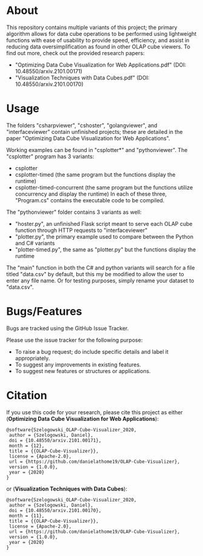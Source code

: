 # About
This repository contains multiple variants of this project; the primary algorithm allows for data cube operations to be performed using lightweight functions with ease of usability to provide speed, efficiency, and assist in reducing data oversimplification as found in other OLAP cube viewers.
To find out more, check out the provided research papers:
  * "Optimizing Data Cube Visualization for Web Applications.pdf" (DOI: 10.48550/arxiv.2101.00171)
  * "Visualization Techniques with Data Cubes.pdf" (DOI: 10.48550/arxiv.2101.00170)

# Usage
The folders "csharpviewer", "cshoster", "golangviewer", and "interfaceviewer" contain unfinished projects; these are detailed in the paper "Optimizing Data Cube Visualization for Web Applications".

Working examples can be found in "csplotter*" and "pythonviewer".
The "csplotter" program has 3 variants:
  * csplotter
  * csplotter-timed (the same program but the functions display the runtime)
  * csplotter-timed-concurrent (the same program but the functions utilize concurrency and display the runtime)
In each of these three, "Program.cs" contains the executable code to be compiled.

The "pythonviewer" folder contains 3 variants as well:
  * "hoster.py", an unfinished Flask script meant to serve each OLAP cube function through HTTP requests to "interfaceviewer"
  * "plotter.py", the primary example used to compare between the Python and C# variants
  * "plotter-timed.py", the same as "plotter.py" but the functions display the runtime

The "main" function in both the C# and python variants will search for a file titled "data.csv" by default, but this my be modified to allow the user to enter any file name. Or for testing purposes, simply rename your dataset to "data.csv".

# Bugs/Features
Bugs are tracked using the GitHub Issue Tracker.

Please use the issue tracker for the following purpose:
  * To raise a bug request; do include specific details and label it appropriately.
  * To suggest any improvements in existing features.
  * To suggest new features or structures or applications.

# Citation
If you use this code for your research, please cite this project as either (**Optimizing Data Cube Visualization for Web Applications**):
```
@software{Szelogowski_OLAP-Cube-Visualizer_2020,
 author = {Szelogowski, Daniel},
 doi = {10.48550/arxiv.2101.00171},
 month = {12},
 title = {{OLAP-Cube-Visualizer}},
 license = {Apache-2.0},
 url = {https://github.com/danielathome19/OLAP-Cube-Visualizer},
 version = {1.0.0},
 year = {2020}
}
```
or (**Visualization Techniques with Data Cubes**):
```
@software{Szelogowski_OLAP-Cube-Visualizer_2020,
 author = {Szelogowski, Daniel},
 doi = {10.48550/arxiv.2101.00170},
 month = {11},
 title = {{OLAP-Cube-Visualizer}},
 license = {Apache-2.0},
 url = {https://github.com/danielathome19/OLAP-Cube-Visualizer},
 version = {1.0.0},
 year = {2020}
}
```
